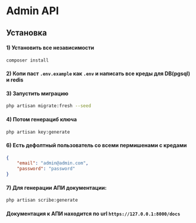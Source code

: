 # Admin API

## Установка 

#### 1) Установить все независимости 
```bash
composer install
```
#### 2) Копи паст ```.env.example``` как ```.env``` и написать все креды для DB(pgsql) и redis

#### 3) Запустить миграцию
```bash
php artisan migrate:fresh --seed
```

#### 4) Потом генерациб ключа
```bash
php artisan key:generate
```

#### 6) Есть дефолтный пользователь со всеми пермишенами с кредами
```json
{
    "email": "admin@admin.com",
    "password": "password"
}
```

#### 7) Для генерации АПИ документации:
```bash
php artisan scribe:generate
```
#### Документация к АПИ находится по url ```https://127.0.0.1:8000/docs```
